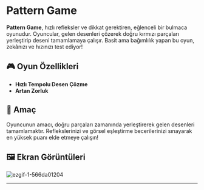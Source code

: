# Pattern Game

**Pattern Game**, hızlı refleksler ve dikkat gerektiren, eğlenceli bir bulmaca oyunudur. Oyuncular, gelen desenleri çözerek doğru kırmızı parçaları yerleştirip deseni tamamlamaya çalışır. Basit ama bağımlılık yapan bu oyun, zekânızı ve hızınızı test ediyor!  

## 🎮 Oyun Özellikleri

- **Hızlı Tempolu Desen Çözme** 
- **Artan Zorluk** 
## 🌟 Amaç

Oyuncunun amacı, doğru parçaları zamanında yerleştirerek gelen desenleri tamamlamaktır. Reflekslerinizi ve görsel eşleştirme becerilerinizi sınayarak en yüksek puanı elde etmeye çalışın!

## 🖼️ Ekran Görüntüleri



![ezgif-1-566da01204](https://github.com/user-attachments/assets/b2fa0684-9c05-48f5-9f63-e74744c47a22)




---

